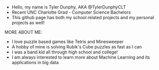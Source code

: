 - Hello, my name is Tyler Dunphy, AKA @TylerDunphyCLT
- Recent UNC Charlotte Grad - Computer Science Bachelors
- This github page has both my school related projects and my personal projects as well!

MORE ABOUT ME:

- I love puzzle based games like Tetris and Minesweeper
- A hobby of mine is solving Rubik's Cube puzzles as fast as I can
- I was a band kid all through high school and college!
- I am always interested to learn more about Machine Learning and its applications in big data


